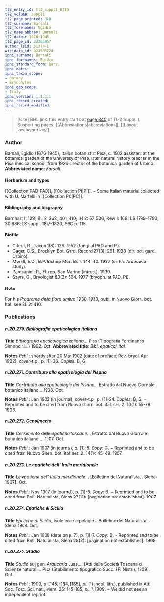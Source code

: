 ```yaml
---
tl2_entry_id: tl2_suppl1_0389
tl2_volume: suppl1
tl2_page_printed: 340
tl2_surname: Barsali
tl2_forenames: Egidio
tl2_name_abbrev: Barsali
tl2_dates: 1876-1945
tl2_page_id: 33265067
author_lsid: 31374-1
wikidata_id: Q21505724
ipni_surname: Barsali
ipni_forenames: Egidio
ipni_standard_form: Bars.
ipni_dates: 
ipni_taxon_scope: 
- Botany
- Bryophytes
ipni_geo_scope: 
- Italy
ipni_version: 1.1.1.1
ipni_record_created: 
ipni_record_modified:
---
```



> [!cite] BHL link: this entry starts at [page 340](https://www.biodiversitylibrary.org/page/33265067) of TL-2 Suppl. I.
> Supporting pages: [[Abbreviations|abbreviations]], [[Layout key|layout key]].

### Author

Barsali, Egidio (1876-1945), Italian botanist at Pisa, c. 1902 assistant at the botanical garden of the University of Pisa, later natural history teacher in the Pisa medical school, from 1926 director of the botanical garden of Urbino. 
**Abbreviated name**: *Barsali*

#### Herbarium and types

[[Collection PAD|PAD]], [[Collection PI|PI]]. − Some Italian material collected with U. Martelli in [[Collection PC|PC]].

#### Bibliography and biography

Barnhart 1: 129; BL 2: 362, 401, 410; IH 2: 57, 506; Kew 1: 169; LS 1789-1793, 30.886; LS suppl. 1817-1820; SBC p. 115.

#### Biofile

- Ciferri, R., Taxon 1(8): 126. 1952 (fungi at PAD and PI).
- Gager, C.S., Brooklyn Bot. Gard. Record 27(3): 291. 1938 (dir. bot. gard. Urbino).
- Merrill, E.D., B.P. Bishop Mus. Bull. 144: 42. 1937 (on his *Araucaria* study).
- Pampanini, R., Fl. rep. San Marino \[introd.\]. 1930.
- Sayre, G., Bryologist 80(3): 504. 1977 (bryoph. at PAD, PI).

#### Note

For his *Prodrome della flora umbra* 1930-1933, publ. in Nuovo Giorn. bot. Ital. see BL 2: 410.

### Publications

##### n.20.270. Bibliografia epaticologica italiana

**Title**
*Bibliografia epaticologica italiana*... Pisa (Tipografia Ferdinando Simoncini...) 1902. Oct.
**Abbreviated title**: *Bibl. epaticol. ital.*

**Notes**
*Publ*.: shortly after 20 Mar 1902 (date of preface; Rev. bryol. Apr 1902), cover-t.p., p. \[1\]-36.
*Copies*: B, G.

##### n.20.271. Contributo alla epaticologia del Pisano

**Title**
*Contributo alla epaticologia del Pisano*... Estratto dal Nuovo Giornale botanico italiano... 1903. Oct.

**Notes**
*Publ*.: Jan 1903 (in journal), cover-t.p., p. \[1\]-24. *Copies*: B, G. − Reprinted and to be cited from Nuovo Giorn. bot. ital. ser. 2. 10(1): 55-78. 1903.

##### n.20.272. Censimento

**Title**
*Censimento* delle *epatiche toscane*... Estratto dal Nuovo Giornale botanico italiano ... 1907. Oct.

**Notes**
*Publ*.: Jan 1907 (in journal), p. \[1\]-5. *Copy*: G. − Reprinted and to be cited from Nuovo Giorn. bot. ital. ser. 2. 14(1): 45-49. 1907.

##### n.20.273. Le epatiche dell' Italia meridionale

**Title**
*Le epatiche dell' Italia meridionale*... \[Bolletino del Naturalista... Siena 1907\]. Oct.

**Notes**
*Publ*.: Nov 1907 (in journal), p. \[1\]-6. *Copy*: B. − Reprinted and to be cited from Boll. Naturalista, Siena 27(11): \[pagination not established\]. 1907.

##### n.20.274. Epatiche di Sicilia

**Title**
*Epatiche di Sicilia*, isole eolie e pelagie... Bolletino del Naturalista... Siena 1908. Oct.

**Notes**
*Publ*.: Jan 1908 (date on p. 7), p. \[1\]-7. *Copy*: B. − Reprinted and to be cited from Boll. Naturalista, Siena 28(2): \[pagination not established\]. 1908.

##### n.20.275. Studio

**Title**
*Studio* sul gen. *Araucaria* Juss.... \[Atti della Società Toscana di Scienze naturali... Pisa (Stabilimento tipografico Succ. FF. Nistri). 1909\]. Oct.

**Notes**
*Publ*.: 1909, p. \[145\]-184, \[185\], *pl. 1* (uncol. lith.), published in Atti Soc. Tosc. Sci. nat., Mem. 25: 145-185, *pl. 1.* 1909. − We did not see an independent reprint.

